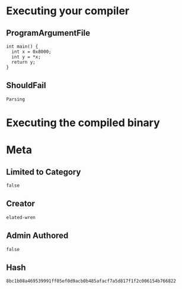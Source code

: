 # Executing your compiler

## ProgramArgumentFile

```
int main() {
  int x = 0x8000;
  int y = *x;
  return y;
}
```

## ShouldFail

```
Parsing
```

# Executing the compiled binary

# Meta

## Limited to Category

```
false
```

## Creator

```
elated-wren
```

## Admin Authored

```
false
```

## Hash

```
8bc1b08a469539991ff05ef0d9acb0b485afacf7a5d817f1f2c006154b766822
```
